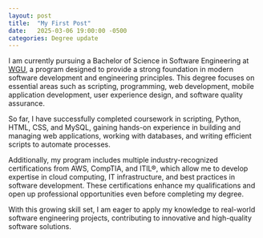 ```yaml
---
layout: post
title:  "My First Post"
date:   2025-03-06 19:00:00 -0500
categories: Degree update
---
```


I am currently pursuing a Bachelor of Science in Software Engineering at [WGU](https://www.wgu.edu/online-it-degrees/software-engineering-bachelors-program.html), a program designed to provide a strong foundation in modern software development and engineering principles. This degree focuses on essential areas such as scripting, programming, web development, mobile application development, user experience design, and software quality assurance.

So far, I have successfully completed coursework in scripting, Python, HTML, CSS, and MySQL, gaining hands-on experience in building and managing web applications, working with databases, and writing efficient scripts to automate processes.

Additionally, my program includes multiple industry-recognized certifications from AWS, CompTIA, and ITIL®, which allow me to develop expertise in cloud computing, IT infrastructure, and best practices in software development. These certifications enhance my qualifications and open up professional opportunities even before completing my degree.

With this growing skill set, I am eager to apply my knowledge to real-world software engineering projects, contributing to innovative and high-quality software solutions.
